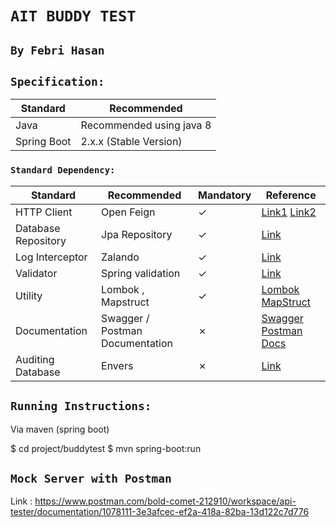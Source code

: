 # `AIT BUDDY TEST`
## `By Febri Hasan`

## `Specification:`

Standard | Recommended 
---|--- 
Java | Recommended using java 8
Spring Boot | 2.x.x (Stable Version)

### `Standard Dependency:`
Standard | Recommended | Mandatory | Reference
---|--- | --- | ---
HTTP Client | Open Feign | &check;| [Link1](https://cloud.spring.io/spring-cloud-openfeign) [Link2](https://www.baeldung.com/spring-cloud-openfeign)
Database Repository | Jpa Repository | &check;| [Link](https://docs.spring.io/spring-data/jpa/docs/current/reference/html/#jpa.repositories)
Log Interceptor|Zalando | &check;|[Link](https://github.com/zalando/logbook)
Validator|Spring validation| &check;|[Link](https://www.baeldung.com/spring-boot-bean-validation)
Utility |Lombok , Mapstruct | &check;| [Lombok](https://projectlombok.org/) [MapStruct](https://stackabuse.com/guide-to-mapstruct-in-java-advanced-mapping-library/)
Documentation|Swagger / Postman Documentation | &cross;|[Swagger](https://www.baeldung.com/swagger-2-documentation-for-spring-rest-api) [Postman Docs](https://learning.postman.com/docs/publishing-your-api/documenting-your-api/)
Auditing Database|Envers | &cross;| [Link](https://hibernate.org/orm/envers/)


## `Running Instructions:`
Via maven (spring boot)

$ cd project/buddytest
$ mvn spring-boot:run

## `Mock Server with Postman`

Link : https://www.postman.com/bold-comet-212910/workspace/api-tester/documentation/1078111-3e3afcec-ef2a-418a-82ba-13d122c7d776